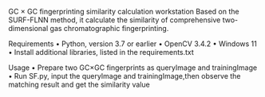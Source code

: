 GC × GC fingerprinting similarity calculation workstation
  Based on the SURF-FLNN method, it calculate the similarity of comprehensive two-dimensional gas chromatographic fingerprinting.
  
Requirements 
•	Python, version 3.7 or earlier
•	OpenCV 3.4.2
•	Windows 11
•	Install additional libraries, listed in the requirements.txt

Usage
•	Prepare two GC×GC fingerprints as queryImage and trainingImage
•	Run SF.py, input the queryImage and trainingImage,then observe the matching result and get the similarity value

